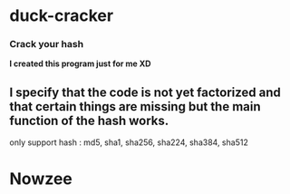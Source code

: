 # duck-cracker
### Crack your hash
**I created this program just for me XD**

## **I specify that the code is not yet factorized and that certain things are missing but the main function of the hash works.**

only support hash : md5, sha1, sha256, sha224, sha384, sha512



# Nowzee
